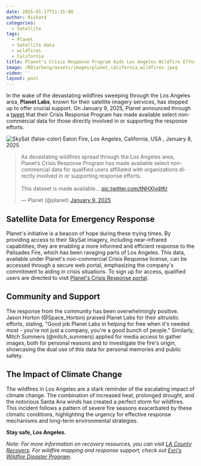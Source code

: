 ```yaml
---
date: 2025-01-17T11:15:00
author: Richard
categories:
  - Satellite
tags:
  - Planet
  - Satellite data
  - wildfires
  - California
title: Planet's Crisis Response Program Aids Los Angeles Wildfire Efforts
image: /RDjarbeng/assets/images/planet_california_wildfires.jpeg
video: ''
layout: post
---
```

In the wake of the devastating wildfires sweeping through the Los Angeles area, **Planet Labs**, known for their satellite imagery services, has stepped up to offer crucial support. On January 9, 2025, Planet announced through a [tweet](https://x.com/planet/status/1877395904820555919) that their Crisis Response Program has made available select non-commercial data for those directly involved in or supporting the response efforts.

![SkySat \(false-color\) Eaton Fire, Los Angeles, California, USA , January 8, 2025](/RDjarbeng/assets/images/planet_california_wildfires.jpeg "SkySat \(false-color\) Eaton Fire, Los Angeles, California, USA , January 8, 2025")

<blockquote class="twitter-tweet"><p lang="en" dir="ltr">As devastating wildfires spread through the Los Angeles area, Planet’s Crisis Response Program has made available select non-commercial data for qualified users affiliated with organizations directly involved in or supporting response efforts.<br><br>This dataset is made available… <a href="https://t.co/tNHXlvdtKr">pic.twitter.com/tNHXlvdtKr</a></p>&mdash; Planet (@planet) <a href="https://twitter.com/planet/status/1877395904820555919?ref_src=twsrc%5Etfw">January 9, 2025</a></blockquote> <script async src="https://platform.twitter.com/widgets.js" charset="utf-8"></script>

## Satellite Data for Emergency Response

Planet's initiative is a beacon of hope during these trying times. By providing access to their SkySat imagery, including near-infrared capabilities, they are enabling a more informed and efficient response to the Palisades Fire, which has been ravaging parts of Los Angeles. This data, available under Planet's non-commercial Crisis Response license, can be accessed through a secure web portal, emphasizing the company's commitment to aiding in crisis situations. To sign up for access, qualified users are directed to visit [Planet's Crisis Response portal](https://www.planet.com/disasterdata/).

## Community and Support

The response from the community has been overwhelmingly positive. Jason Horton (@Space_Horton) praised Planet Labs for their altruistic efforts, stating, "Good job Planet Labs in helping for free when it's needed most - you're not just a company, you're a good bunch of people." Similarly, Mitch Summers (@mitch_summers) applied for media access to gather images, both for personal reasons and to investigate the fire's origin, showcasing the dual use of this data for personal memories and public safety.

## The Impact of Climate Change

The wildfires in Los Angeles are a stark reminder of the escalating impact of climate change. The combination of increased heat, prolonged drought, and the notorious Santa Ana winds has created a perfect storm for wildfires. This incident follows a pattern of severe fire seasons exacerbated by these climatic conditions, highlighting the urgency for effective response mechanisms and long-term environmental strategies.

**Stay safe, Los Angeles.**

*Note: For more information on recovery resources, you can visit [LA County Recovers](recovery.lacounty.gov). For wildfire mapping and response support, check out [Esri's Wildfire Disaster Program](www.esri.com).* [](https://recovery.lacounty.gov/resources/)[](https://www.esri.com/en-us/disaster-response/disasters/wildfires)
